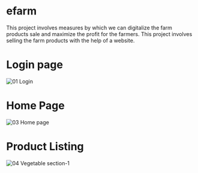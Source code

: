 # efarm
This project involves measures by which we can digitalize the farm products sale and maximize the profit for the farmers. This project involves selling the farm products with the help of a website.
# Login page
![01 Login](https://user-images.githubusercontent.com/52715774/81165044-f3778800-8fae-11ea-9d8c-d8351d4103f6.jpg)
# Home Page
![03 Home page](https://user-images.githubusercontent.com/52715774/81165131-215ccc80-8faf-11ea-9128-5be3440d5568.jpg)
# Product Listing
![04 Vegetable section-1](https://user-images.githubusercontent.com/52715774/81165320-6b45b280-8faf-11ea-88ca-2f9f6f22b5e2.jpg)
